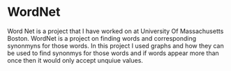 # WordNet
Word Net is a project that I have worked on at University Of Massachusetts Boston. WordNet is a project on finding words and corresponding
synonmyns for those words. In this project I used graphs and how they can be used to find synonmys for those words and if words appear
more than once then it would only accept unquiue values.
